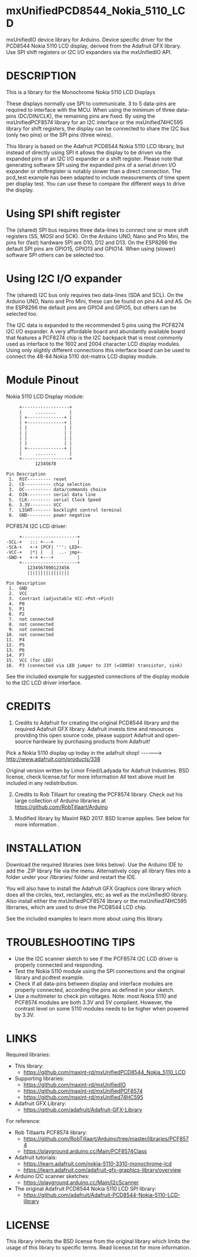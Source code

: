 # mxUnifiedPCD8544_Nokia_5110_LCD
mxUnifiedIO device library for Arduino. Device specific driver for the PCD8544 Nokia 5110 LCD display, derived from the Adafruit GFX library. Use SPI shift registers or I2C I/O expanders via the mxUnifiedIO API.

DESCRIPTION
===========
This is a library for the Monochrome Nokia 5110 LCD Displays

These displays normally use SPI to communicate. 3 to 5 data-pins are required to interface with the MCU. When using the minimum of three data-pins (DC/DIN/CLK), the remaining pins are fixed. By using the mxUnifiedPCF8574 library for an I2C interface or the mxUnified74HC595 library for shift registers, the display can be connected to share the I2C bus (only two pins) or the SPI pins (three wires).

This library is based on the Adafruit PCD8544 Nokia 5110 LCD library, but instead of directly using SPI it allows the display to be driven via the expanded pins of an I2C I/O expander or a shift register. Please note that generating software SPI using the expanded pins of a serial driven I/O expander or shiftregister is notably slower than a direct connection. The pcd_test example has been adapted to include measurements of time spent per display test. You can use these to compare the different ways to drive the display.


Using SPI shift register
========================
The (shared) SPI bus requires three data-lines to connect one or more shift registers (SS, MOSI and SCK).
On the Arduino UNO, Nano and Pro Mini, the pins for (fast) hardware SPI are D10, D12 and D13. On the ESP8266 the default SPI pins are GPIO15, GPIO13 and GPIO14. When using (slower) software SPI others can be selected too.


Using I2C I/O expander
======================
The (shared) I2C bus only requires two data-lines (SDA and SCL). On the Arduino UNO, Nano and Pro Mini, these can be found on pins A4 and A5. On the ESP8266 the default pins are GPIO4 and GPIO5, but others can be selected too.

The I2C data is expanded to the recommended 5 pins using the PCF8274 I2C I/O expander. A very affordable board and abundantly available board that features a PCF8274 chip is the I2C backpack that is most commonly used as interface to the 1602 and 2004 character LCD display modules. Using only slightly different connections this interface board can be used to connect the 48-84 Nokia 5110 dot-matrix LCD display module.


Module Pinout
=============

Nokia 5110 LCD Display module:
```
     +------------------+
     |     ........     |
     | +--------------+ |
     | +--------------+ |
     | |              | |
     | |              | |
     | |              | |
     | |              | |
     | +--------------+ |
     |     ........     |
     +------------------+
           12345678

Pin Description
 1.  RST--------- reset
 2.  CE---------- chip selection
 3.  DC---------- data/commands choice
 4.  DIN--------- serial data line
 5.  CLK--------- serial Clock Speed
 6.  3.3V-------- VCC
 7.  LIGHT------- backlight control terminal
 8.  GND--------- power negative
```

PCF8574 I2C LCD driver:
```
     +---------------------+
-SCL-+   ::: +---+         |
-SCA-+   +-+ |PCF| ''': LED+-
-VCC-+   |*| |   |  ..- jmp+-
-GND-+   +-+ +---+         |
     +---------------------+
        1234567890123456
        ||||||||||||||||

Pin Description
 1.  GND
 2.  VCC
 3.  Contrast (adjustable VCC->Pot->Pin3)
 4.  P0
 5.  P1
 6.  P2
 7.  not connected
 8.  not connected
 9.  not connected
10.  not connected
11.  P4
12.  P5
13.  P6
14.  P7
15.  VCC (for LED)
16.  P3 (connected via LED jumper to J3Y (=S8050) transistor, sink)
```

See the included example for suggested connections of the display module to the I2C LCD driver interface.


CREDITS
========
1. Credits to Adafruit for creating the original PCD8544 library and the required Adafruit GFX library.
Adafruit invests time and resources providing this open source code, please support Adafruit and open-source hardware by purchasing 
products from Adafruit!

  Pick a Nokia 5110 display up today in the adafruit shop!
  ------> http://www.adafruit.com/products/338

Original version written by Limor Fried/Ladyada for Adafruit Industries. BSD license, check license.txt for more information
All text above must be included in any redistribution.

2. Credits to Rob Tillaart for creating the PCF8574 library. 
Check out his large collection of Arduino libraries at https://github.com/RobTillaart/Arduino

3. Modified library by Maxint R&D 2017. 
BSD license applies. See below for more information .


INSTALLATION
============
Download the required libraries (see links below). Use the Arduino IDE to add the .ZIP library file via the menu.
Alternatively copy all library files into a folder under your <arduinosketchfolder>/libraries/ folder and restart the IDE.

You will also have to install the Adafruit GFX Graphics core library which does all the circles, text, rectangles, etc; as well as the
mxUnifiedIO library. Also install either the mxUnifiedPCF8574 library or the mxUnified74HC595 librraries, which are used to drive the PCD8544 LCD chip.

See the included examples to learn more about using this library.


TROUBLESHOOTING TIPS
====================
- Use the I2C scanner sketch to see if the PCF8574 I2C LCD driver is properly connected and responding.
- Test the Nokia 5110 module using the SPI connections and the original library and pcdtest example.
- Check if all data-pins between display and interface modules are properly connected, according the pins as defined in your sketch.
- Use a multimeter to check pin voltages. Note: most Nokia 5110 and PCF8574 modules are both 3.3V and 5V complient. However, the
  contrast level on some 5110 modules needs to be higher when powered by 3.3V.
  

LINKS
=====
Required libraries:
- This library:
    * https://github.com/maxint-rd/mxUnifiedPCD8544_Nokia_5110_LCD
- Supporting libraries:
    * https://github.com/maxint-rd/mxUnifiedIO
    * https://github.com/maxint-rd/mxUnifiedPCF8574
    * https://github.com/maxint-rd/mxUnified74HC595
- Adafruit GFX Library: 
    * https://github.com/adafruit/Adafruit-GFX-Library

For reference:
- Rob Tillaarts PCF8574 library:
    * https://github.com/RobTillaart/Arduino/tree/master/libraries/PCF8574
    * https://playground.arduino.cc/Main/PCF8574Class
- Adafruit tutorials:
    * https://learn.adafruit.com/nokia-5110-3310-monochrome-lcd
    * https://learn.adafruit.com/adafruit-gfx-graphics-library/overview
- Arduino I2C scanner sketches:
    * https://playground.arduino.cc/Main/I2cScanner
- The original Adafruit PCD8544 Nokia 5110 LCD SPI library:
    * https://github.com/adafruit/Adafruit-PCD8544-Nokia-5110-LCD-library


LICENSE
=======
This library inherits the BSD license from the original library which limits the usage of this library to specific terms.
Read license.txt for more information.
